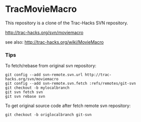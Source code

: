 TracMovieMacro
==============

This repository is a clone of the Trac-Hacks SVN repository.

http://trac-hacks.org/svn/moviemacro

see also: http://trac-hacks.org/wiki/MovieMacro


### Tips

To fetch/rebase from original svn repository:

    git config --add svn-remote.svn.url http://trac-hacks.org/svn/moviemacro
    git config --add svn-remote.svn.fetch :refs/remotes/git-svn
    git checkout -b mylocalbranch
    git svn fetch svn
    git svn rebase svn

To get original source code after fetch remote svn repository:

    git checkout -b origlocalbranch git-svn
